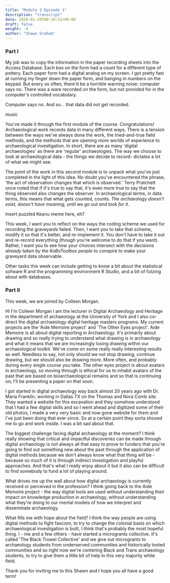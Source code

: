 ```yaml
---
title: "Module 2 Episode 1"
description: "transcript"
date: 2020-01-28T00:10:51+09:00
draft: false
weight: -4
author: "Shawn Graham"
---
```


### Part I

My job was to copy the information in the paper recording sheets into the Access Database. Each box on the form had a count for a different type of pottery. Each paper form had a digital analog on my screen. I got pretty fast at running my finger down the paper form, and banging in numbers on the keypad. But every so often, there'd be a horrible warning noise: computer says no. There was a ware recorded on the form, but not provided for in the computer's controlled vocabulary.

Computer says no. And so... that data did not get recorded.

_music_

You've made it through the first module of the course. Congratulations! Archaeological work records data in many different ways. There is a tension between the ways we've always done the work, the tried-and-true field methods, and the methods that are opening more worlds of experience to archaeological investigation. In short, there are as many 'digital archaeologies' as there are 'regular' archaeologies. The way we choose to look at archaeological data - the things we decide to record- dictates a lot of what we might see.

The point of the work in this second module is to unpack what you've just completed in the light of this idea. No doubt you've encountered the phrase, 'the act of observation changes that which is observed.' Terry Pratchett once noted that if it's true to say that, it's even more true to say that the thing observed also changes the observer. In archaeological terms, in data terms, this means that what gets counted, counts. _The archaeology doesn't exist, doesn't have meaning, until we go out and look for it_.

Insert puzzled Keanu meme here, eh?

This week, I want you to reflect on the ways the coding scheme we used for recording the graveyards failed. Then, I want you to take that scheme, modify it so that it's better, and re-implement it. You don't have to take it out and re-record everything (though you're welcome to do that if you want). Rather, I want you to see how your choices intersect with the decisions _already taken by the KoBoToolbox people_ to conspire to make your graveyard data observable.

Other tasks this week can include getting to know a bit about the statistical sofware R and the programming environment R Studio, and a bit of futzing about with databases.

### Part II

This week, we are joined by Colleen Morgan.

Hi I'm Colleen Morgan I am the lecturer in Digital Archaeology and Heritage in the department of archaeology at the University of York and I also co-direct the digital archaeology digital heritage masters programs. My current projects are the 'Aide Memoire project' and 'The Other Eyes project'. Aide Memoire is all about digital reporting in Archaeology. It's primarily about drawing and so really trying to understand what drawing is in archaeology and what it means that we are increasingly losing drawing within our archaeological toolkit. We've come on some really really interesting results as well. Needless to say, not only should we not stop drawing, continue drawing, but we should also be drawing more. More often, and probably during every single course you take. The other eyes project is about avatars in archaeology, so moving through is ethical for us to inhabit avatars of the past that are based on bioarchaeological remains and so that is continuing on; I'll be presenting a paper on that soon. 

I got started in digital archaeology way back almost 20 years ago with Dr. Maria Franklin, working in Dallas TX on the Thomas and Nora Comb site. They wanted a website for this excavation and they somehow understood that I had a few digital skills and so I went ahead and digitized some of their old photos, I made a very very basic and now gone website for them and I've just been doing that ever since. So at a certain point they sorta shooed me to go and work inside. I was a bit sad about that.

The biggest challenge facing digital archaeology at the moment? I think really showing that critical and impactful discoveries can be made through digital archaeology is not always all that easy to prove to funders that you're going to find out something new about the past through the application of digital methods because we don't always know what that thing will be - because so much of it is through indirect investigation and playful approaches. And that's what I really enjoy about it but it also can be difficult to find somebody to fund a lot of playing around. 

What drives me up the wall about how digital archaeology is currently received or perceived in the profession? I think going back to the Aide Memoire project - the way digital tools are used without understanding their impact on knowledge production in archaeology, without understanding what they're doing to our mental models of how we interpret and disseminate archaeology. 

What fills me with hope about the field? I think the way people are using digital methods to fight fascism, to try to change the colonial basis on which archaeological investigation is built, I think that's probably the most hopeful thing. I - me and a few others - have started a microgrants collective. It's called 'The Black Trowel Collective' and we give out microgrants to archaeology students from underserved communities and historically looted communities and so right now we're centering Black and Trans archaeology students, to try to give them a little bit of help in this very majority white field. 

Thank you for inviting me to this Shawn and I hope you all have a good term!
